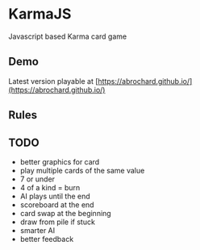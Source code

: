 # KarmaJS
Javascript based Karma card game

## Demo
Latest version playable at [https://abrochard.github.io/](https://abrochard.github.io/)

## Rules

## TODO
  * better graphics for card
  * play multiple cards of the same value
  * 7 or under
  * 4 of a kind = burn
  * AI plays until the end
  * scoreboard at the end
  * card swap at the beginning
  * draw from pile if stuck
  * smarter AI
  * better feedback
